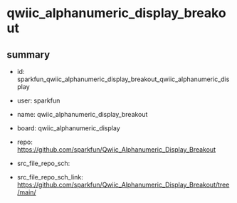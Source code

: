 # qwiic_alphanumeric_display_breakout
 
## summary 
* id: sparkfun_qwiic_alphanumeric_display_breakout_qwiic_alphanumeric_display
* user: sparkfun
* name: qwiic_alphanumeric_display_breakout
* board: qwiic_alphanumeric_display
* repo: https://github.com/sparkfun/Qwiic_Alphanumeric_Display_Breakout



* src_file_repo_sch: 
* src_file_repo_sch_link: https://github.com/sparkfun/Qwiic_Alphanumeric_Display_Breakout/tree/main/




